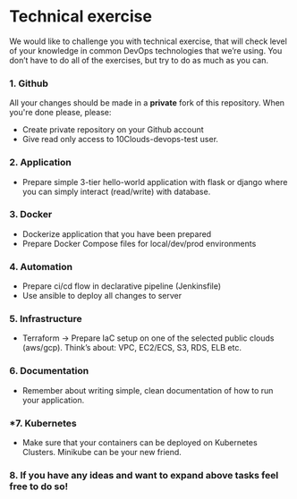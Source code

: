 # Technical exercise	

We would like to challenge you with technical exercise, that will check level of your knowledge in common DevOps technologies that we’re using. You don’t have to do all of the exercises, but try to do as much as you can.

### 1. Github
All your changes should be made in a **private** fork of this repository. When you're done please, please:
* Create private repository on your Github account
* Give read only access to 10Clouds-devops-test user.

### 2. Application
* Prepare simple 3-tier hello-world application with flask or django where you can simply interact (read/write) with database.

### 3. Docker
* Dockerize application that you have been prepared
* Prepare Docker Compose files for local/dev/prod environments

### 4. Automation
* Prepare ci/cd flow in declarative pipeline (Jenkinsfile) 
* Use ansible to deploy all changes to server

### 5. Infrastructure
* Terraform → Prepare IaC setup on one of the selected public clouds (aws/gcp). Think’s about: VPC, EC2/ECS, S3, RDS, ELB etc.

### 6. Documentation
* Remember about writing simple, clean documentation of how to run your application.

### *7. Kubernetes
* Make sure that your containers can be deployed on Kubernetes Clusters. Minikube can be your new friend.

### 8. If you have any ideas and want to expand above tasks feel free to do so! 
